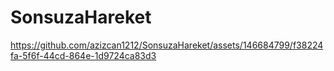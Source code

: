 # SonsuzaHareket
https://github.com/azizcan1212/SonsuzaHareket/assets/146684799/f38224fa-5f6f-44cd-864e-1d9724ca83d3







